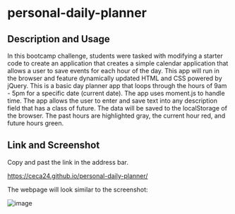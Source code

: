 # personal-daily-planner

## Description and Usage

In this bootcamp challenge, students were tasked with modifying a starter code to create an application that creates a simple calendar application that allows a user to save events for each hour of the day. This app will run in the browser and feature dynamically updated HTML and CSS powered by jQuery. This is a basic day planner app that loops through the hours of 9am - 5pm for a specific date (current date). The app uses moment.js to handle time. The app allows the user to enter and save text into any description field that has a class of future. The data will be saved to the localStorage of the browser. The past hours are highlighted gray, the current hour red, and future hours green.


## Link and Screenshot

Copy and past the link in the address bar. 

https://ceca24.github.io/personal-daily-planner/

The webpage will look similar to the screenshot:

![image](https://user-images.githubusercontent.com/112586917/196322993-99472d5a-eae6-4a0c-b417-3ab37e14a42b.png)
